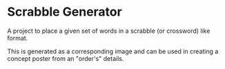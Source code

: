 # Scrabble Generator
A project to place a given set of words in a scrabble (or crossword) like format. 

This is generated as a corresponding image and can be used in creating a concept poster from an  "order's" details.
